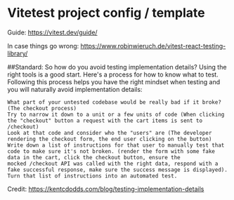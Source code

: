 # Vitetest project config / template

Guide:
https://vitest.dev/guide/

In case things go wrong:
https://www.robinwieruch.de/vitest-react-testing-library/


##Standard:
So how do you avoid testing implementation details? Using the right tools is a good start. Here's a process for how to know what to test. Following this process helps you have the right mindset when testing and you will naturally avoid implementation details:

    What part of your untested codebase would be really bad if it broke? (The checkout process)
    Try to narrow it down to a unit or a few units of code (When clicking the "checkout" button a request with the cart items is sent to /checkout)
    Look at that code and consider who the "users" are (The developer rendering the checkout form, the end user clicking on the button)
    Write down a list of instructions for that user to manually test that code to make sure it's not broken. (render the form with some fake data in the cart, click the checkout button, ensure the           mocked /checkout API was called with the right data, respond with a fake successful response, make sure the success message is displayed).
    Turn that list of instructions into an automated test.
    
Credit: https://kentcdodds.com/blog/testing-implementation-details
